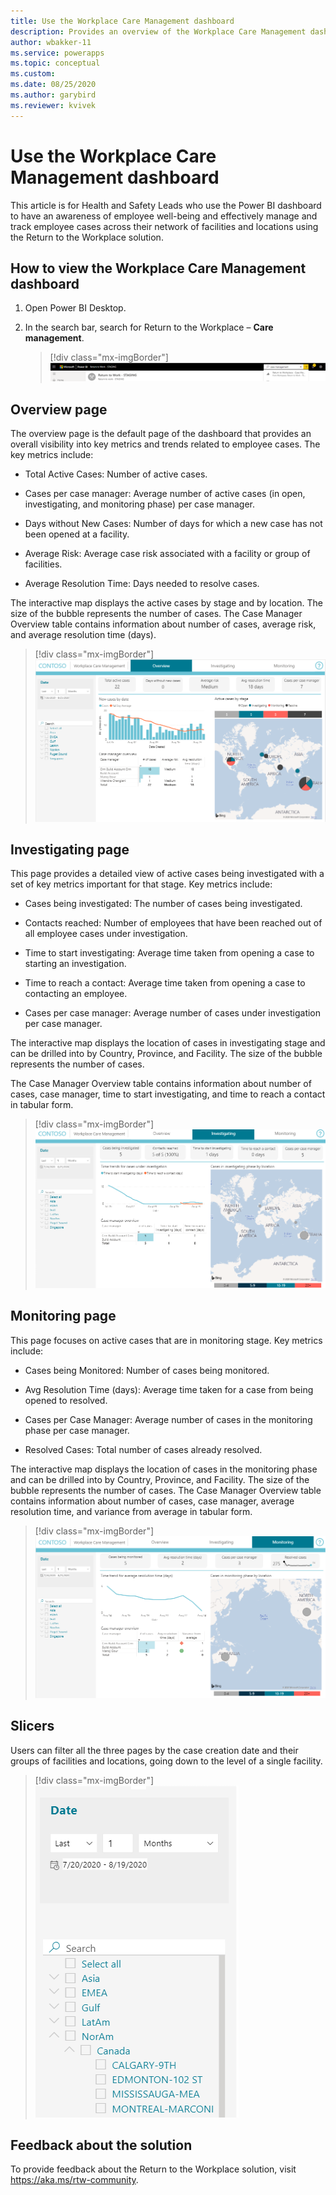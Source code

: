 ```yaml
---
title: Use the Workplace Care Management dashboard
description: Provides an overview of the Workplace Care Management dashboards.
author: wbakker-11
ms.service: powerapps
ms.topic: conceptual
ms.custom: 
ms.date: 08/25/2020
ms.author: garybird
ms.reviewer: kvivek
---
```


# Use the Workplace Care Management dashboard

This article is for Health and Safety Leads who use the Power BI dashboard to have an awareness of employee well-being and effectively manage and track employee cases across their network of facilities and locations using the Return to the Workplace solution.

## How to view the Workplace Care Management dashboard

1. Open Power BI Desktop.

2. In the search bar, search for Return to the Workplace – **Care management**.

    > [!div class="mx-imgBorder"]
    > ![Search for dashboard](media/pbi-dash-command-bar2.png "Search for dashboard")

## Overview page

The overview page is the default page of the dashboard that provides an overall visibility into key metrics and trends related to employee cases. The key metrics include: 

- Total Active Cases: Number of active cases.

- Cases per case manager: Average number of active cases (in open, investigating, and monitoring phase) per case manager.

- Days without New Cases: Number of days for which a new case has not been opened at a facility.

- Average Risk: Average case risk associated with a facility or group of facilities.

- Average Resolution Time: Days needed to resolve cases.

The interactive map displays the active cases by stage and by location. The size of the bubble represents the number of cases. The Case Manager Overview table contains information about number of cases, average risk, and average resolution time (days).

> [!div class="mx-imgBorder"]
> ![System at a Glance](media/pbi-dash-system-at-a-glance3.png "System at a Glance")

## Investigating page

This page provides a detailed view of active cases being investigated with a set of key metrics important for that stage. Key metrics include:

- Cases being investigated: The number of cases being investigated.

- Contacts reached: Number of employees that have been reached out of all employee cases under investigation.

- Time to start investigating: Average time taken from opening a case to starting an investigation.

- Time to reach a contact: Average time taken from opening a case to contacting an employee.

- Cases per case manager: Average number of cases under investigation per case manager.

The interactive map displays the location of cases in investigating stage and can be drilled into by Country, Province, and Facility. The size of the bubble represents the number of cases. 

The Case Manager Overview table contains information about number of cases, case manager, time to start investigating, and time to reach a contact in tabular form.

> [!div class="mx-imgBorder"]
> ![System at a Glance cases](media/pbi-dash-report-covidcases2.png "System at a Glance cases")

## Monitoring page 

This page focuses on active cases that are in monitoring stage. Key metrics include:

- Cases being Monitored: Number of cases being monitored.

- Avg Resolution Time (days): Average time taken for a case from being opened to resolved.

- Cases per Case Manager: Average number of cases in the monitoring phase per case manager.

- Resolved Cases: Total number of cases already resolved.

The interactive map displays the location of cases in the monitoring phase and can be drilled into by Country, Province, and Facility. The size of the bubble represents the number of cases. The Case Manager Overview table contains information about number of cases, case manager, average resolution time, and variance from average in tabular form.

> [!div class="mx-imgBorder"]
> ![System at a Glance fatal COVID cases](media/pbi-dash-report-fatalcovidcases2.png "System at a Glance fatal COVID cases")

## Slicers

Users can filter all the three pages by the case creation date and their groups of facilities and locations, going down to the level of a single facility.

> [!div class="mx-imgBorder"]
> ![System at a Glance reproductive number](media/pbi-dash-report-reproductivenumber2.png "System at a Glance reproductive number")

## Feedback about the solution

To provide feedback about the Return to the Workplace solution, visit <https://aka.ms/rtw-community>.
